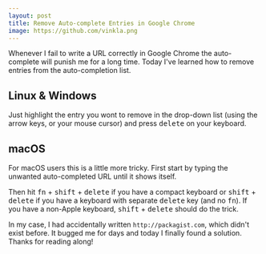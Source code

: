 ```yaml
---
layout: post
title: Remove Auto-complete Entries in Google Chrome
image: https://github.com/vinkla.png
---
```


Whenever I fail to write a URL correctly in Google Chrome the auto-complete will punish me for a long time. Today I've learned how to remove entries from the auto-completion list.

## Linux & Windows

Just highlight the entry you wont to remove in the drop-down list (using the arrow keys, or your mouse cursor) and press <kbd>delete</kbd> on your keyboard.

## macOS

For macOS users this is a little more tricky. First start by typing the unwanted auto-completed URL until it shows itself.  

Then hit <kbd>fn</kbd> + <kbd>shift</kbd> + <kbd>delete</kbd> if you have a compact keyboard or <kbd>shift</kbd> + <kbd>delete</kbd>  if you have a keyboard with separate <kbd>delete</kbd> key (and no <kbd>fn</kbd>).  If you have a non-Apple keyboard, <kbd>shift</kbd> + <kbd>delete</kbd> should do the trick.

In my case, I had accidentally written `http://packagist.com`, which didn't exist before. It bugged me for days and today I finally found a solution. Thanks for reading along!
